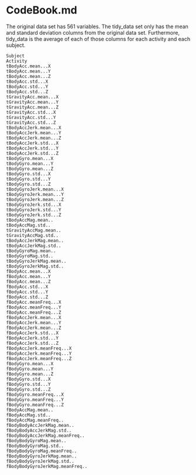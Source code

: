 # CodeBook.md

The original data set has 561 variables. The tidy\_data set only has the mean and standard deviation columns from the original data set. Furthermore, tidy\_data is the average of each of those columns for each activity and each subject.

    Subject
    Activity
    tBodyAcc.mean...X
    tBodyAcc.mean...Y
    tBodyAcc.mean...Z
    tBodyAcc.std...X
    tBodyAcc.std...Y
    tBodyAcc.std...Z
    tGravityAcc.mean...X
    tGravityAcc.mean...Y
    tGravityAcc.mean...Z
    tGravityAcc.std...X
    tGravityAcc.std...Y
    tGravityAcc.std...Z
    tBodyAccJerk.mean...X
    tBodyAccJerk.mean...Y
    tBodyAccJerk.mean...Z
    tBodyAccJerk.std...X
    tBodyAccJerk.std...Y
    tBodyAccJerk.std...Z
    tBodyGyro.mean...X
    tBodyGyro.mean...Y
    tBodyGyro.mean...Z
    tBodyGyro.std...X
    tBodyGyro.std...Y
    tBodyGyro.std...Z
    tBodyGyroJerk.mean...X
    tBodyGyroJerk.mean...Y
    tBodyGyroJerk.mean...Z
    tBodyGyroJerk.std...X
    tBodyGyroJerk.std...Y
    tBodyGyroJerk.std...Z
    tBodyAccMag.mean..
    tBodyAccMag.std..
    tGravityAccMag.mean..
    tGravityAccMag.std..
    tBodyAccJerkMag.mean..
    tBodyAccJerkMag.std..
    tBodyGyroMag.mean..
    tBodyGyroMag.std..
    tBodyGyroJerkMag.mean..
    tBodyGyroJerkMag.std..
    fBodyAcc.mean...X
    fBodyAcc.mean...Y
    fBodyAcc.mean...Z
    fBodyAcc.std...X
    fBodyAcc.std...Y
    fBodyAcc.std...Z
    fBodyAcc.meanFreq...X
    fBodyAcc.meanFreq...Y
    fBodyAcc.meanFreq...Z
    fBodyAccJerk.mean...X
    fBodyAccJerk.mean...Y
    fBodyAccJerk.mean...Z
    fBodyAccJerk.std...X
    fBodyAccJerk.std...Y
    fBodyAccJerk.std...Z
    fBodyAccJerk.meanFreq...X
    fBodyAccJerk.meanFreq...Y
    fBodyAccJerk.meanFreq...Z
    fBodyGyro.mean...X
    fBodyGyro.mean...Y
    fBodyGyro.mean...Z
    fBodyGyro.std...X
    fBodyGyro.std...Y
    fBodyGyro.std...Z
    fBodyGyro.meanFreq...X
    fBodyGyro.meanFreq...Y
    fBodyGyro.meanFreq...Z
    fBodyAccMag.mean..
    fBodyAccMag.std..
    fBodyAccMag.meanFreq..
    fBodyBodyAccJerkMag.mean..
    fBodyBodyAccJerkMag.std..
    fBodyBodyAccJerkMag.meanFreq..
    fBodyBodyGyroMag.mean..
    fBodyBodyGyroMag.std..
    fBodyBodyGyroMag.meanFreq..
    fBodyBodyGyroJerkMag.mean..
    fBodyBodyGyroJerkMag.std..
    fBodyBodyGyroJerkMag.meanFreq..
